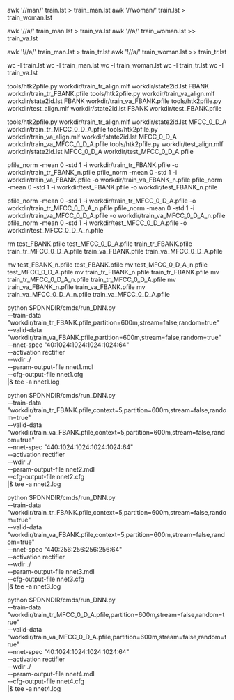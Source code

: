 
awk '/\/man/' train.lst > train_man.lst
awk '/\/woman/' train.lst > train_woman.lst

awk '/\/a/' train_man.lst > train_va.lst
awk '/\/a/' train_woman.lst >> train_va.lst

awk '!/\/a/' train_man.lst > train_tr.lst
awk '!/\/a/' train_woman.lst >> train_tr.lst

wc -l train.lst
wc -l train_man.lst
wc -l train_woman.lst
wc -l train_tr.lst
wc -l train_va.lst



tools/htk2pfile.py workdir/train_tr_align.mlf workdir/state2id.lst FBANK workdir/train_tr_FBANK.pfile
tools/htk2pfile.py workdir/train_va_align.mlf workdir/state2id.lst FBANK workdir/train_va_FBANK.pfile
tools/htk2pfile.py workdir/test_align.mlf workdir/state2id.lst FBANK workdir/test_FBANK.pfile

tools/htk2pfile.py workdir/train_tr_align.mlf workdir/state2id.lst MFCC_0_D_A workdir/train_tr_MFCC_0_D_A.pfile
tools/htk2pfile.py workdir/train_va_align.mlf workdir/state2id.lst MFCC_0_D_A workdir/train_va_MFCC_0_D_A.pfile
tools/htk2pfile.py workdir/test_align.mlf workdir/state2id.lst MFCC_0_D_A workdir/test_MFCC_0_D_A.pfile


pfile_norm -mean 0 -std 1 -i workdir/train_tr_FBANK.pfile -o workdir/train_tr_FBANK_n.pfile
pfile_norm -mean 0 -std 1 -i workdir/train_va_FBANK.pfile -o workdir/train_va_FBANK_n.pfile
pfile_norm -mean 0 -std 1 -i workdir/test_FBANK.pfile -o workdir/test_FBANK_n.pfile

pfile_norm -mean 0 -std 1 -i workdir/train_tr_MFCC_0_D_A.pfile -o workdir/train_tr_MFCC_0_D_A_n.pfile
pfile_norm -mean 0 -std 1 -i workdir/train_va_MFCC_0_D_A.pfile -o workdir/train_va_MFCC_0_D_A_n.pfile
pfile_norm -mean 0 -std 1 -i workdir/test_MFCC_0_D_A.pfile -o workdir/test_MFCC_0_D_A_n.pfile


rm test_FBANK.pfile test_MFCC_0_D_A.pfile train_tr_FBANK.pfile train_tr_MFCC_0_D_A.pfile train_va_FBANK.pfile train_va_MFCC_0_D_A.pfile

mv test_FBANK_n.pfile test_FBANK.pfile 
mv test_MFCC_0_D_A_n.pfile test_MFCC_0_D_A.pfile 
mv train_tr_FBANK_n.pfile train_tr_FBANK.pfile 
mv train_tr_MFCC_0_D_A_n.pfile train_tr_MFCC_0_D_A.pfile 
mv train_va_FBANK_n.pfile train_va_FBANK.pfile 
mv train_va_MFCC_0_D_A_n.pfile train_va_MFCC_0_D_A.pfile



python $PDNNDIR/cmds/run_DNN.py \
--train-data "workdir/train_tr_FBANK.pfile,partition=600m,stream=false,random=true" \
--valid-data "workdir/train_va_FBANK.pfile,partition=600m,stream=false,random=true" \
--nnet-spec "40:1024:1024:1024:1024:64" \
--activation rectifier \
--wdir ./ \
--param-output-file nnet1.mdl \
--cfg-output-file nnet1.cfg \
|& tee -a nnet1.log

python $PDNNDIR/cmds/run_DNN.py \
--train-data "workdir/train_tr_FBANK.pfile,context=5,partition=600m,stream=false,random=true" \
--valid-data "workdir/train_va_FBANK.pfile,context=5,partition=600m,stream=false,random=true" \
--nnet-spec "440:1024:1024:1024:1024:64" \
--activation rectifier \
--wdir ./ \
--param-output-file nnet2.mdl \
--cfg-output-file nnet2.cfg \
|& tee -a nnet2.log

python $PDNNDIR/cmds/run_DNN.py \
--train-data "workdir/train_tr_FBANK.pfile,context=5,partition=600m,stream=false,random=true" \
--valid-data "workdir/train_va_FBANK.pfile,context=5,partition=600m,stream=false,random=true" \
--nnet-spec "440:256:256:256:256:64" \
--activation rectifier \
--wdir ./ \
--param-output-file nnet3.mdl \
--cfg-output-file nnet3.cfg \
|& tee -a nnet3.log

python $PDNNDIR/cmds/run_DNN.py \
--train-data "workdir/train_tr_MFCC_0_D_A.pfile,partition=600m,stream=false,random=true" \
--valid-data "workdir/train_va_MFCC_0_D_A.pfile,partition=600m,stream=false,random=true" \
--nnet-spec "40:1024:1024:1024:1024:64" \
--activation rectifier \
--wdir ./ \
--param-output-file nnet4.mdl \
--cfg-output-file nnet4.cfg \
|& tee -a nnet4.log
